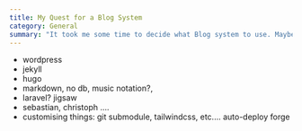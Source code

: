 ```yaml
---
title: My Quest for a Blog System
category: General
summary: "It took me some time to decide what Blog system to use. Maybe my findings will be helpful."
---
```


- wordpress
- jekyll
- hugo
- markdown, no db, music notation?, 
- laravel? jigsaw
- sebastian, christoph ....
- customising things: git submodule, tailwindcss, etc.... auto-deploy forge